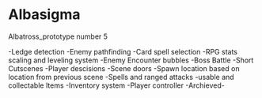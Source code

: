 # Albasigma
Albatross_prototype number 5

-Ledge detection
-Enemy pathfinding
-Card spell selection
-RPG stats scaling and leveling system
-Enemy Encounter bubbles
-Boss Battle
-Short Cutscenes
-Player descisions 
-Scene doors
-Spawn location based on location from previous scene
-Spells and ranged attacks
-usable and collectable Items
-Inventory system
-Player controller
-Archieved- 
